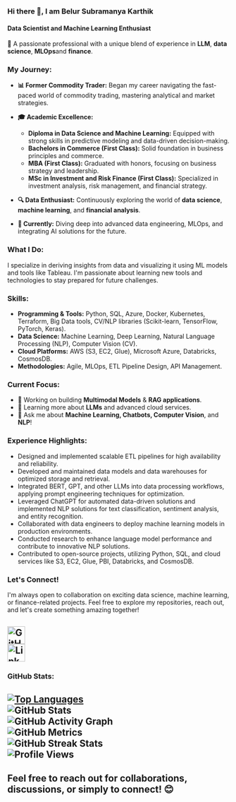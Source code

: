 ### Hi there 👋, I am Belur Subramanya Karthik  
#### **Data Scientist and Machine Learning Enthusiast**  

🌟 A passionate professional with a unique blend of experience in **LLM**, **data science**, **MLOps**and **finance**.  

### **My Journey:**

- **📊 Former Commodity Trader:** Began my career navigating the fast-paced world of commodity trading, mastering analytical and market strategies.
  
- **🎓 Academic Excellence:**
  - **Diploma in Data Science and Machine Learning:** Equipped with strong skills in predictive modeling and data-driven decision-making.
  - **Bachelors in Commerce (First Class):** Solid foundation in business principles and commerce.
  - **MBA (First Class):** Graduated with honors, focusing on business strategy and leadership.
  - **MSc in Investment and Risk Finance (First Class):** Specialized in investment analysis, risk management, and financial strategy.

- **🔍 Data Enthusiast:** Continuously exploring the world of **data science**, **machine learning**, and **financial analysis**.

- **🚀 Currently:** Diving deep into advanced data engineering, MLOps, and integrating AI solutions for the future.

### **What I Do:**
I specialize in deriving insights from data and visualizing it using ML models and tools like Tableau. I'm passionate about learning new tools and technologies to stay prepared for future challenges.

### **Skills:**
- **Programming & Tools:** Python, SQL, Azure, Docker, Kubernetes, Terraform, Big Data tools, CV/NLP libraries (Scikit-learn, TensorFlow, PyTorch, Keras).
- **Data Science:** Machine Learning, Deep Learning, Natural Language Processing (NLP), Computer Vision (CV).
- **Cloud Platforms:** AWS (S3, EC2, Glue), Microsoft Azure, Databricks, CosmosDB.
- **Methodologies:** Agile, MLOps, ETL Pipeline Design, API Management.

### **Current Focus:**
- 🔭 Working on building **Multimodal Models** & **RAG applications**.
- 🌱 Learning more about **LLMs** and advanced cloud services.
- 💬 Ask me about **Machine Learning, Chatbots, Computer Vision**, and **NLP**!

### **Experience Highlights:**
- Designed and implemented scalable ETL pipelines for high availability and reliability.
- Developed and maintained data models and data warehouses for optimized storage and retrieval.
- Integrated BERT, GPT, and other LLMs into data processing workflows, applying prompt engineering techniques for optimization.
- Leveraged ChatGPT for automated data-driven solutions and implemented NLP solutions for text classification, sentiment analysis, and entity recognition.
- Collaborated with data engineers to deploy machine learning models in production environments.
- Conducted research to enhance language model performance and contribute to innovative NLP solutions.
- Contributed to open-source projects, utilizing Python, SQL, and cloud services like S3, EC2, Glue, PBI, Databricks, and CosmosDB.

### **Let's Connect!**
I'm always open to collaboration on exciting data science, machine learning, or finance-related projects. Feel free to explore my repositories, reach out, and let's create something amazing together!

[<img src='https://cdn.jsdelivr.net/npm/simple-icons@3.0.1/icons/github.svg' alt='GitHub' height='40'>](https://github.com/karthik805)  
[<img src='https://cdn.jsdelivr.net/npm/simple-icons@3.0.1/icons/linkedin.svg' alt='LinkedIn' height='40'>](https://www.linkedin.com/in/karthikbs85/)
---
### **GitHub Stats:**
[![Top Languages](https://github-readme-stats.vercel.app/api/top-langs/?username=karthik805)](https://github.com/anuraghazra/github-readme-stats)  
![GitHub Stats](https://github-readme-stats.vercel.app/api?username=karthik805&show_icons=true)  
![GitHub Activity Graph](https://activity-graph.herokuapp.com/graph?username=karthik805)  
![GitHub Metrics](https://metrics.lecoq.io/karthik805)  
![GitHub Streak Stats](https://streak-stats.demolab.com/?user=karthik805)  
![Profile Views](https://gpvc.arturio.dev/karthik805)
---
Feel free to reach out for collaborations, discussions, or simply to connect! 😊
---
